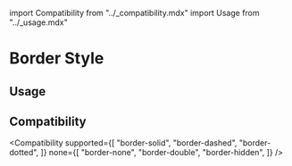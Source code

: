 import Compatibility from "../\_compatibility.mdx"
import Usage from "../\_usage.mdx"

# Border Style

## Usage

<Usage />

## Compatibility

<Compatibility
supported={[
"border-solid",
"border-dashed",
"border-dotted",
]}
none={[
"border-none",
"border-double",
"border-hidden",
]}
/>
